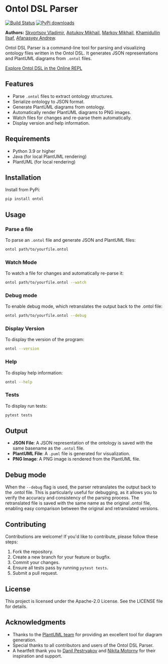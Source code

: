 # Ontol DSL Parser

[![Build Status](https://github.com/vladimir-skvortsov/ontol/actions/workflows/check-tests.yaml/badge.svg)](https://github.com/vladimir-skvortsov/ontol/actions)
[![PyPi downloads](https://img.shields.io/pypi/dm/ontol.svg?label=Pypi%20downloads)](https://pypi.org/project/ontol)

**Authors:**
[Skvortsov Vladimir](https://github.com/vladimir-skvortsov),
[Aptukov Mikhail](https://github.com/LuckyAm20),
[Markov Mikhail](https://github.com/eagerbeaver04),
[Khamidullin Ilsaf](https://github.com/Ilsaffff),
[Afanasyev Andrew](https://github.com/afafos).

Ontol DSL Parser is a command-line tool for parsing and visualizing ontology files written in the Ontol DSL. It generates JSON representations and PlantUML diagrams from `.ontol` files.

[Explore Ontol DSL in the Online REPL](https://ontol-deploy.streamlit.app)

## Features

-  Parse `.ontol` files to extract ontology structures.
-  Serialize ontology to JSON format.
-  Generate PlantUML diagrams from ontology.
-  Automatically render PlantUML diagrams to PNG images.
-  Watch files for changes and re-parse them automatically.
-  Display version and help information.

## Requirements

-  Python 3.9 or higher
-  Java (for local PlantUML rendering)
-  PlantUML (for local rendering)

## Installation

Install from PyPi:

```bash
pip install ontol
```

## Usage

### Parse a file

To parse an `.ontol` file and generate JSON and PlantUML files:

```bash
ontol path/to/yourfile.ontol
```

### Watch Mode

To watch a file for changes and automatically re-parse it:

```bash
ontol path/to/yourfile.ontol --watch
```

### Debug mode
To enable debug mode, which retranslates the output back to the .ontol file:

```bash
ontol path/to/yourfile.ontol --debug
```

### Display Version

To display the version of the program:

```bash
ontol --version
```

### Help

To display help information:

```bash
ontol --help
```

### Tests

To display run tests:

```bash
pytest tests
```

## Output

- **JSON File**: A JSON representation of the ontology is saved with the same basename as the `.ontol` file.
- **PlantUML File**: A `.puml` file is generated for visualization.
- **PNG Image**: A PNG image is rendered from the PlantUML file.

## Debug mode
When the `--debug` flag is used, the parser retranslates the output back to the .ontol file. This is particularly useful for debugging, as it allows you to verify the accuracy and consistency of the parsing process. The retranslated file is saved with the same name as the original .ontol file, enabling easy comparison between the original and retranslated versions.

## Contributing
Contributions are welcome! If you'd like to contribute, please follow these steps:

1. Fork the repository.
2. Create a new branch for your feature or bugfix.
3. Commit your changes.
4. Ensure all tests pass by running `pytest tests`.
5. Submit a pull request.

## License
This project is licensed under the Apache-2.0 License. See the LICENSE file for details.

## Acknowledgments
* Thanks to the [PlantUML team](https://github.com/plantuml) for providing an excellent tool for diagram generation.
* Special thanks to all contributors and users of the Ontol DSL Parser.
* A heartfelt thank you to [Danil Pestryakov](https://github.com/DanilPestryakov) and [Nikita Motorny](https://github.com/motorny) for their inspiration and support.
